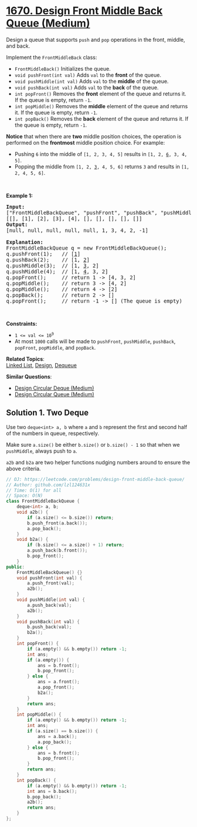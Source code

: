 # [1670. Design Front Middle Back Queue (Medium)](https://leetcode.com/problems/design-front-middle-back-queue/)

<p>Design a queue that supports <code>push</code> and <code>pop</code> operations in the front, middle, and back.</p>

<p>Implement the <code>FrontMiddleBack</code> class:</p>

<ul>
	<li><code>FrontMiddleBack()</code> Initializes the queue.</li>
	<li><code>void pushFront(int val)</code> Adds <code>val</code> to the <strong>front</strong> of the queue.</li>
	<li><code>void pushMiddle(int val)</code> Adds <code>val</code> to the <strong>middle</strong> of the queue.</li>
	<li><code>void pushBack(int val)</code> Adds <code>val</code> to the <strong>back</strong> of the queue.</li>
	<li><code>int popFront()</code> Removes the <strong>front</strong> element of the queue and returns it. If the queue is empty, return <code>-1</code>.</li>
	<li><code>int popMiddle()</code> Removes the <strong>middle</strong> element of the queue and returns it. If the queue is empty, return <code>-1</code>.</li>
	<li><code>int popBack()</code> Removes the <strong>back</strong> element of the queue and returns it. If the queue is empty, return <code>-1</code>.</li>
</ul>

<p><strong>Notice</strong> that when there are <b>two</b> middle position choices, the operation is performed on the <strong>frontmost</strong> middle position choice. For example:</p>

<ul>
	<li>Pushing <code>6</code> into the middle of <code>[1, 2, 3, 4, 5]</code> results in <code>[1, 2, <u>6</u>, 3, 4, 5]</code>.</li>
	<li>Popping the middle from <code>[1, 2, <u>3</u>, 4, 5, 6]</code> returns <code>3</code> and results in <code>[1, 2, 4, 5, 6]</code>.</li>
</ul>

<p>&nbsp;</p>
<p><strong>Example 1:</strong></p>

<pre><strong>Input:</strong>
["FrontMiddleBackQueue", "pushFront", "pushBack", "pushMiddle", "pushMiddle", "popFront", "popMiddle", "popMiddle", "popBack", "popFront"]
[[], [1], [2], [3], [4], [], [], [], [], []]
<strong>Output:</strong>
[null, null, null, null, null, 1, 3, 4, 2, -1]

<strong>Explanation:</strong>
FrontMiddleBackQueue q = new FrontMiddleBackQueue();
q.pushFront(1);   // [<u>1</u>]
q.pushBack(2);    // [1, <u>2</u>]
q.pushMiddle(3);  // [1, <u>3</u>, 2]
q.pushMiddle(4);  // [1, <u>4</u>, 3, 2]
q.popFront();     // return 1 -&gt; [4, 3, 2]
q.popMiddle();    // return 3 -&gt; [4, 2]
q.popMiddle();    // return 4 -&gt; [2]
q.popBack();      // return 2 -&gt; []
q.popFront();     // return -1 -&gt; [] (The queue is empty)
</pre>

<p>&nbsp;</p>
<p><strong>Constraints:</strong></p>

<ul>
	<li><code>1 &lt;= val &lt;= 10<sup>9</sup></code></li>
	<li>At most&nbsp;<code>1000</code>&nbsp;calls will be made to&nbsp;<code>pushFront</code>,&nbsp;<code>pushMiddle</code>,&nbsp;<code>pushBack</code>, <code>popFront</code>, <code>popMiddle</code>, and <code>popBack</code>.</li>
</ul>


**Related Topics**:  
[Linked List](https://leetcode.com/tag/linked-list/), [Design](https://leetcode.com/tag/design/), [Dequeue](https://leetcode.com/tag/dequeue/)

**Similar Questions**:
* [Design Circular Deque (Medium)](https://leetcode.com/problems/design-circular-deque/)
* [Design Circular Queue (Medium)](https://leetcode.com/problems/design-circular-queue/)

## Solution 1. Two Deque

Use two `deque<int> a, b` where `a` and `b` represent the first and second half of the numbers in queue, respectively.

Make sure `a.size()` be either `b.size()` or `b.size() - 1` so that when we `pushMiddle`, always push to `a`.

`a2b` and `b2a` are two helper functions nudging numbers around to ensure the above criteria.

```cpp
// OJ: https://leetcode.com/problems/design-front-middle-back-queue/
// Author: github.com/lzl124631x
// Time: O(1) for all
// Space: O(N)
class FrontMiddleBackQueue {
    deque<int> a, b;
    void a2b() {
        if (a.size() <= b.size()) return;
        b.push_front(a.back());
        a.pop_back();
    }
    void b2a() {
        if (b.size() <= a.size() + 1) return;
        a.push_back(b.front());
        b.pop_front();
    }
public:
    FrontMiddleBackQueue() {}
    void pushFront(int val) {
        a.push_front(val);
        a2b();
    }
    void pushMiddle(int val) {
        a.push_back(val);
        a2b();
    }
    void pushBack(int val) {
        b.push_back(val);
        b2a();
    }
    int popFront() {
        if (a.empty() && b.empty()) return -1;
        int ans;
        if (a.empty()) {
            ans = b.front();
            b.pop_front();
        } else {
            ans = a.front();
            a.pop_front();
            b2a();
        }
        return ans;
    }
    int popMiddle() {
        if (a.empty() && b.empty()) return -1;
        int ans;
        if (a.size() == b.size()) {
            ans = a.back();
            a.pop_back();
        } else {
            ans = b.front();
            b.pop_front();
        }
        return ans;
    }
    int popBack() {
        if (a.empty() && b.empty()) return -1;
        int ans = b.back();
        b.pop_back();
        a2b();
        return ans;
    }
};
```